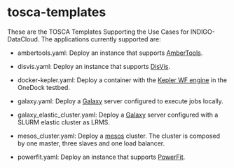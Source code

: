 # tosca-templates
These are the TOSCA Templates Supporting the Use Cases for INDIGO-DataCloud.
The applications currently supported are:

* ambertools.yaml: Deploy an instance that supports [AmberTools](http://ambermd.org).

* disvis.yaml: Deploy an instance that supports [DisVis](https://github.com/haddocking/disvis.git).

* docker-kepler.yaml: Deploy a container with the [Kepler WF engine](https://kepler-project.org/) in the OneDock testbed.

* galaxy.yaml: Deploy a [Galaxy](http://galaxyproject.org/) server configured to execute jobs locally.

* galaxy_elastic_cluster.yaml:  Deploy a [Galaxy](http://galaxyproject.org/) server configured with a SLURM elastic cluster as LRMS.

* mesos_cluster.yaml: Deploy a [mesos](https://mesos.apache.org/) cluster. The cluster is composed by one master, three slaves and one load balancer.
 
* powerfit.yaml: Deploy an instance that supports [PowerFit](https://github.com/haddocking/disvis.git).

